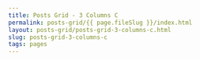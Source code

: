 ```yaml
---
title: Posts Grid - 3 Columns C
permalink: posts-grid/{{ page.fileSlug }}/index.html
layout: posts-grid/posts-grid-3-columns-c.html
slug: posts-grid-3-columns-c
tags: pages
---
```



